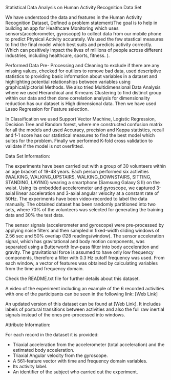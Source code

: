 Statistical Data Analysis on Human Activity Recognition Data Set

We have understood the data and features in the Human Activity Recognition Dataset, Defined a problem statement(The goal is to help in building an app for Healthcare Monitoring which uses sensors(accelorometer, gyroscope) to collect data from our mobile phone to predict Physical Activity accurately. We used the few stastical measures to find the final model which best suits and predicts activity correctly. Which can positively impact the lives of millions of people across different industries, including healthcare, sports, fitness. ). 

Performed Data Pre- Processing and Cleaning to exclude if there are any missing values, checked for outliers to remove bad data, used descriptive statistics to providing basic information about variables in a dataset and highlighting potential relationships between variables using graphical/pictorial Methods. We also tried Multidimensional Data Analysis where we used Hierarchical and K-means Clustering to find distinct group within our data and then done correlation analysis for dimensionality reduction has our dataset is High dimensional data.
Then we have used Lasso Regression for Feature selection. 

In Classification we used Support Vector Machine, Logistic Regression, Decision Tree and Random forest, where me constructed confusion matrix for all the models and used Accuracy, precision and Kappa statistics, recall and f-1 score has our statistical measures to find the best model which suites for the problem. Finally we performed K-fold cross validation to validate if the model is not overfitted.

Data Set Information:

The experiments have been carried out with a group of 30 volunteers within an age bracket of 19-48 years. Each person performed six activities (WALKING, WALKING_UPSTAIRS, WALKING_DOWNSTAIRS, SITTING, STANDING, LAYING) wearing a smartphone (Samsung Galaxy S II) on the waist. Using its embedded accelerometer and gyroscope, we captured 3-axial linear acceleration and 3-axial angular velocity at a constant rate of 50Hz. The experiments have been video-recorded to label the data manually. The obtained dataset has been randomly partitioned into two sets, where 70% of the volunteers was selected for generating the training data and 30% the test data.

The sensor signals (accelerometer and gyroscope) were pre-processed by applying noise filters and then sampled in fixed-width sliding windows of 2.56 sec and 50% overlap (128 readings/window). The sensor acceleration signal, which has gravitational and body motion components, was separated using a Butterworth low-pass filter into body acceleration and gravity. The gravitational force is assumed to have only low frequency components, therefore a filter with 0.3 Hz cutoff frequency was used. From each window, a vector of features was obtained by calculating variables from the time and frequency domain.

Check the README.txt file for further details about this dataset.

A video of the experiment including an example of the 6 recorded activities with one of the participants can be seen in the following link: [Web Link]

An updated version of this dataset can be found at [Web Link]. It includes labels of postural transitions between activities and also the full raw inertial signals instead of the ones pre-processed into windows.


Attribute Information:

For each record in the dataset it is provided:
- Triaxial acceleration from the accelerometer (total acceleration) and the estimated body acceleration.
- Triaxial Angular velocity from the gyroscope.
- A 561-feature vector with time and frequency domain variables.
- Its activity label.
- An identifier of the subject who carried out the experiment.


